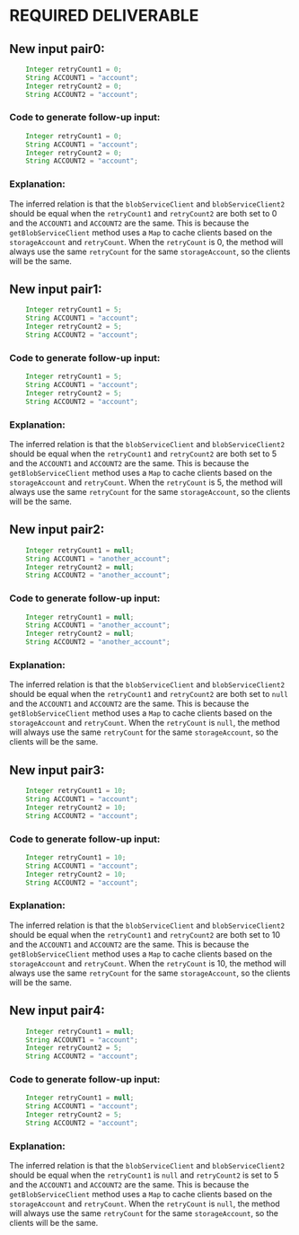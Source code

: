 # REQUIRED DELIVERABLE
## New input pair0:
```java
    Integer retryCount1 = 0;
    String ACCOUNT1 = "account";
    Integer retryCount2 = 0;
    String ACCOUNT2 = "account";
```

### Code to generate follow-up input:
```java
    Integer retryCount1 = 0;
    String ACCOUNT1 = "account";
    Integer retryCount2 = 0;
    String ACCOUNT2 = "account";
```

### Explanation:
The inferred relation is that the `blobServiceClient` and `blobServiceClient2` should be equal when the `retryCount1` and `retryCount2` are both set to 0 and the `ACCOUNT1` and `ACCOUNT2` are the same. This is because the `getBlobServiceClient` method uses a `Map` to cache clients based on the `storageAccount` and `retryCount`. When the `retryCount` is 0, the method will always use the same `retryCount` for the same `storageAccount`, so the clients will be the same.

## New input pair1:
```java
    Integer retryCount1 = 5;
    String ACCOUNT1 = "account";
    Integer retryCount2 = 5;
    String ACCOUNT2 = "account";
```

### Code to generate follow-up input:
```java
    Integer retryCount1 = 5;
    String ACCOUNT1 = "account";
    Integer retryCount2 = 5;
    String ACCOUNT2 = "account";
```

### Explanation:
The inferred relation is that the `blobServiceClient` and `blobServiceClient2` should be equal when the `retryCount1` and `retryCount2` are both set to 5 and the `ACCOUNT1` and `ACCOUNT2` are the same. This is because the `getBlobServiceClient` method uses a `Map` to cache clients based on the `storageAccount` and `retryCount`. When the `retryCount` is 5, the method will always use the same `retryCount` for the same `storageAccount`, so the clients will be the same.

## New input pair2:
```java
    Integer retryCount1 = null;
    String ACCOUNT1 = "another_account";
    Integer retryCount2 = null;
    String ACCOUNT2 = "another_account";
```

### Code to generate follow-up input:
```java
    Integer retryCount1 = null;
    String ACCOUNT1 = "another_account";
    Integer retryCount2 = null;
    String ACCOUNT2 = "another_account";
```

### Explanation:
The inferred relation is that the `blobServiceClient` and `blobServiceClient2` should be equal when the `retryCount1` and `retryCount2` are both set to `null` and the `ACCOUNT1` and `ACCOUNT2` are the same. This is because the `getBlobServiceClient` method uses a `Map` to cache clients based on the `storageAccount` and `retryCount`. When the `retryCount` is `null`, the method will always use the same `retryCount` for the same `storageAccount`, so the clients will be the same.

## New input pair3:
```java
    Integer retryCount1 = 10;
    String ACCOUNT1 = "account";
    Integer retryCount2 = 10;
    String ACCOUNT2 = "account";
```

### Code to generate follow-up input:
```java
    Integer retryCount1 = 10;
    String ACCOUNT1 = "account";
    Integer retryCount2 = 10;
    String ACCOUNT2 = "account";
```

### Explanation:
The inferred relation is that the `blobServiceClient` and `blobServiceClient2` should be equal when the `retryCount1` and `retryCount2` are both set to 10 and the `ACCOUNT1` and `ACCOUNT2` are the same. This is because the `getBlobServiceClient` method uses a `Map` to cache clients based on the `storageAccount` and `retryCount`. When the `retryCount` is 10, the method will always use the same `retryCount` for the same `storageAccount`, so the clients will be the same.

## New input pair4:
```java
    Integer retryCount1 = null;
    String ACCOUNT1 = "account";
    Integer retryCount2 = 5;
    String ACCOUNT2 = "account";
```

### Code to generate follow-up input:
```java
    Integer retryCount1 = null;
    String ACCOUNT1 = "account";
    Integer retryCount2 = 5;
    String ACCOUNT2 = "account";
```

### Explanation:
The inferred relation is that the `blobServiceClient` and `blobServiceClient2` should be equal when the `retryCount1` is `null` and `retryCount2` is set to 5 and the `ACCOUNT1` and `ACCOUNT2` are the same. This is because the `getBlobServiceClient` method uses a `Map` to cache clients based on the `storageAccount` and `retryCount`. When the `retryCount` is `null`, the method will always use the same `retryCount` for the same `storageAccount`, so the clients will be the same.
